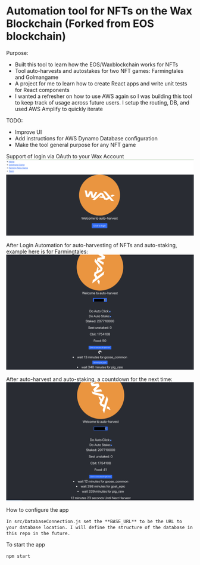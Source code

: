 # Automation tool for NFTs on the Wax Blockchain (Forked from EOS blockchain)

Purpose:
* Built this tool to learn how the EOS/Waxblockchain works for NFTs
* Tool auto-harvests and autostakes for two NFT games: Farmingtales and Golmangame
* A project for me to learn how to create React apps and write unit tests for React components
* I wanted a refresher on how to use AWS again so I was building this tool to keep track of usage across future users. I setup the routing, DB, and used AWS Amplify to quickly iterate

TODO:
* Improve UI
* Add instructions for AWS Dynamo Database configuration 
* Make the tool general purpose for any NFT game


Support of login via OAuth to your Wax Account
![This is an image](https://github.com/henryksarat/wax_blockchain_nft_automation/blob/main/assets/wax_automation_not_logged_in.png)

After Login Automation for auto-harvesting of NFTs and auto-staking, example here is for Farmingtales:
![This is an image](https://github.com/henryksarat/wax_blockchain_nft_automation/blob/main/assets/wax_automation_before.png)

After auto-harvest and auto-staking, a countdown for the next time:
![This is an image](https://github.com/henryksarat/wax_blockchain_nft_automation/blob/main/assets/wax_automation_after.png)


How to configure the app

```
In src/DatabaseConnection.js set the **BASE_URL** to be the URL to your database location. I will define the structure of the database in this repo in the future.
```

To start the app

```
npm start
```